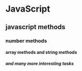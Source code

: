 # JavaScript
## javascript methods 
### number methods 
#### array methods and string methods
##### and many more interesting tasks
